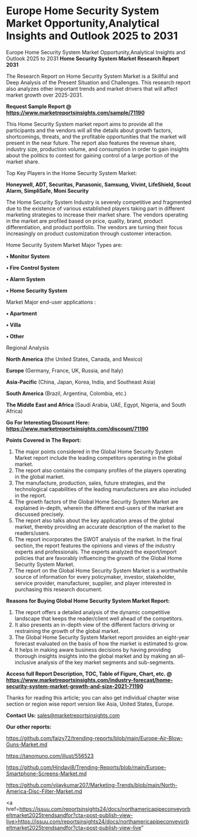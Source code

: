 # Europe Home Security System Market Opportunity,Analytical Insights and Outlook 2025 to 2031
Europe Home Security System Market Opportunity,Analytical Insights and Outlook 2025 to 2031
<strong>Home Security System Market Research Report 2031</strong>

The Research Report on Home Security System Market is a Skillful and Deep Analysis of the Present Situation and Challenges. This research report also analyzes other important trends and market drivers that will affect market growth over 2025-2031.

<strong>Request Sample Report @ <a href=https://www.marketreportsinsights.com/sample/71190>https://www.marketreportsinsights.com/sample/71190</a></strong>

This Home Security System market report aims to provide all the participants and the vendors will all the details about growth factors, shortcomings, threats, and the profitable opportunities that the market will present in the near future. The report also features the revenue share, industry size, production volume, and consumption in order to gain insights about the politics to contest for gaining control of a large portion of the market share.

Top Key Players in the Home Security System Market:

<strong>Honeywell, ADT, Securitas, Panasonic, Samsung, Vivint, LifeShield, Scout Alarm, SimpliSafe, Moni Security</strong>

The Home Security System Industry is severely competitive and fragmented due to the existence of various established players taking part in different marketing strategies to increase their market share. The vendors operating in the market are profiled based on price, quality, brand, product differentiation, and product portfolio. The vendors are turning their focus increasingly on product customization through customer interaction.

Home Security System Market Major Types are:

<strong>• Monitor System

• Fire Control System

• Alarm System

• Home Security System</strong>

Market Major end-user applications :

<strong>• Apartment

• Villa

• Other</strong>

Regional Analysis

</u><strong><b>North America</b></strong> (the United States, Canada, and Mexico)

<strong><b>Europe </b></strong>(Germany, France, UK, Russia, and Italy)

<strong><b>Asia-Pacific</b></strong> (China, Japan, Korea, India, and Southeast Asia)

<strong><b>South America</b></strong> (Brazil, Argentina, Colombia, etc.)

<strong><b>The Middle East and Africa</b></strong> (Saudi Arabia, UAE, Egypt, Nigeria, and South Africa)

<strong>Go For Interesting Discount Here: <a href=https://www.marketreportsinsights.com/discount/71190>https://www.marketreportsinsights.com/discount/71190</a></strong>

<strong>Points Covered in The Report:</strong>
<ol>
  <li>The major points considered in the Global Home Security System Market report include the leading competitors operating in the global market.</li>
  <li>The report also contains the company profiles of the players operating in the global market.</li>
  <li>The manufacture, production, sales, future strategies, and the technological capabilities of the leading manufacturers are also included in the report.</li>
  <li>The growth factors of the Global Home Security System Market are explained in-depth, wherein the different end-users of the market are discussed precisely.</li>
  <li>The report also talks about the key application areas of the global market, thereby providing an accurate description of the market to the readers/users.</li>
  <li>The report incorporates the SWOT analysis of the market. In the final section, the report features the opinions and views of the industry experts and professionals. The experts analyzed the export/import policies that are favorably influencing the growth of the Global Home Security System Market.</li>
  <li>The report on the Global Home Security System Market is a worthwhile source of information for every policymaker, investor, stakeholder, service provider, manufacturer, supplier, and player interested in purchasing this research document.</li>
</ol>
<strong>Reasons for Buying Global Home Security System Market Report:</strong>

<ol>
  <li>The report offers a detailed analysis of the dynamic competitive landscape that keeps the reader/client well ahead of the competitors.</li>
  <li>It also presents an in-depth view of the different factors driving or restraining the growth of the global market.</li>
  <li>The Global Home Security System Market report provides an eight-year forecast evaluated on the basis of how the market is estimated to grow.</li>
  <li>It helps in making aware business decisions by having providing thorough insights insights into the global market and by making an all-inclusive analysis of the key market segments and sub-segments.</li>
</ol>
<strong>Access full Report Description, TOC, Table of Figure, Chart, etc. @ <a href=https://www.marketreportsinsights.com/industry-forecast/home-security-system-market-growth-and-size-2021-71190>https://www.marketreportsinsights.com/industry-forecast/home-security-system-market-growth-and-size-2021-71190</a></strong>


Thanks for reading this article; you can also get individual chapter wise section or region wise report version like Asia, United States, Europe.

<strong>Contact Us:</strong>
sales@marketreportsinsights.com

<strong>Our other reports:</strong>

<a href=https://github.com/faizy72/trending-reports/blob/main/Europe-Air-Blow-Guns-Market.md>https://github.com/faizy72/trending-reports/blob/main/Europe-Air-Blow-Guns-Market.md</a>

<a href=https://tanomuno.com/illust/556523>https://tanomuno.com/illust/556523</a>

<a href=https://github.com/Hindavi8/Trending-Reports/blob/main/Europe-Smartphone-Screens-Market.md>https://github.com/Hindavi8/Trending-Reports/blob/main/Europe-Smartphone-Screens-Market.md</a>

<a href=https://github.com/vijaykumar207/Marketing-Trends/blob/main/North-America-Disc-Filter-Market.md>https://github.com/vijaykumar207/Marketing-Trends/blob/main/North-America-Disc-Filter-Market.md</a>

<a href=https://issuu.com/reportsinsights24/docs/northamericapipeconveyorbeltmarket2025trendsandfor?cta=post-publish-view-live>https://issuu.com/reportsinsights24/docs/northamericapipeconveyorbeltmarket2025trendsandfor?cta=post-publish-view-live</a>"
